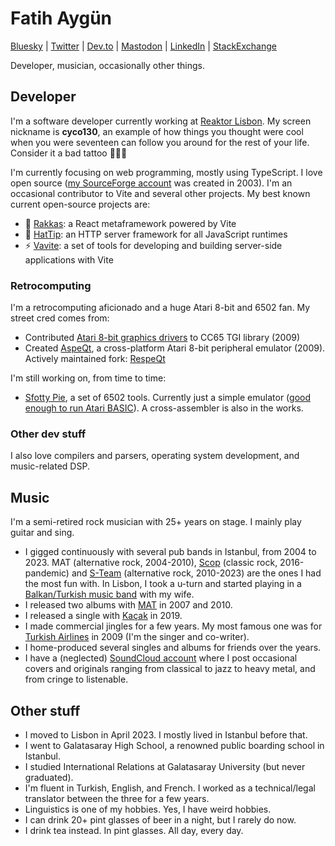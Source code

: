 # Fatih Aygün

[Bluesky](https://bsky.app/profile/cyco130.com) | [Twitter](https://twitter.com/cyco130) | [Dev.to](https://dev.to/cyco130) | [Mastodon](https://m.webtoo.ls/@cyco130) | [LinkedIn](https://www.linkedin.com/in/fatih-ayg%C3%BCn-8b4601105/) | [StackExchange](https://stackexchange.com/users/538434/cyco130)

Developer, musician, occasionally other things.

## Developer

I'm a software developer currently working at [Reaktor Lisbon](https://www.reaktor.com/lisbon/). My screen nickname is **cyco130**, an example of how things you thought were cool when you were seventeen can follow you around for the rest of your life. Consider it a bad tattoo 🤷🏻‍♂️

I'm currently focusing on web programming, mostly using TypeScript. I love open source ([my SourceForge account](https://sourceforge.net/u/cyco130/profile/) was created in 2003). I'm an occasional contributor to Vite and several other projects. My best known current open-source projects are:

- 💃 [Rakkas](https://github.com/rakkasjs/rakkasjs): a React metaframework powered by Vite
- 🎩 [HatTip](https://github.com/hattipjs/hattip): an HTTP server framework for all JavaScript runtimes
- ⚡ [Vavite](https://github.com/cyco130/vavite): a set of tools for developing and building server-side applications with Vite

### Retrocomputing

I'm a retrocomputing aficionado and a huge Atari 8-bit and 6502 fan. My street cred comes from:

- Contributed [Atari 8-bit graphics drivers](https://github.com/cc65/cc65/tree/master/libsrc/atari/tgi) to CC65 TGI library (2009)
- Created [AspeQt](https://sourceforge.net/projects/aspeqt/), a cross-platform Atari 8-bit peripheral emulator (2009). Actively maintained fork: [RespeQt](https://github.com/RespeQt/RespeQt)

I'm still working on, from time to time:

- [Sfotty Pie](https://github.com/cyco130/sfotty-pie), a set of 6502 tools. Currently just a simple emulator ([good enough to run Atari BASIC](https://sfotty.cyco130.com)). A cross-assembler is also in the works.

### Other dev stuff

I also love compilers and parsers, operating system development, and music-related DSP.

## Music

I'm a semi-retired rock musician with 25+ years on stage. I mainly play guitar and sing.

- I gigged continuously with several pub bands in Istanbul, from 2004 to 2023. MAT (alternative rock, 2004-2010), [Scop](https://www.facebook.com/ScopBand) (classic rock, 2016-pandemic) and [S-Team](https://www.instagram.com/bildiginizadamlar) (alternative rock, 2010-2023) are the ones I had the most fun with. In Lisbon, I took a u-turn and started playing in a [Balkan/Turkish music band](https://www.instagram.com/barantheband/) with my wife.
- I released two albums with [MAT](https://www.youtube.com/watch?v=51N4MjFDOd8) in 2007 and 2010.
- I released a single with [Kaçak](https://www.youtube.com/watch?v=MgGDR36ZJ74) in 2019.
- I made commercial jingles for a few years. My most famous one was for [Turkish Airlines](https://www.youtube.com/watch?v=TnLjlU4rCuc) in 2009 (I'm the singer and co-writer).
- I home-produced several singles and albums for friends over the years.
- I have a (neglected) [SoundCloud account](https://soundcloud.com/cyco130) where I post occasional covers and originals ranging from classical to jazz to heavy metal, and from cringe to listenable.

## Other stuff

- I moved to Lisbon in April 2023. I mostly lived in Istanbul before that.
- I went to Galatasaray High School, a renowned public boarding school in Istanbul.
- I studied International Relations at Galatasaray University (but never graduated).
- I'm fluent in Turkish, English, and French. I worked as a technical/legal translator between the three for a few years.
- Linguistics is one of my hobbies. Yes, I have weird hobbies.
- I can drink 20+ pint glasses of beer in a night, but I rarely do now.
- I drink tea instead. In pint glasses. All day, every day.
